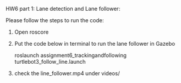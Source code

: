 HW6 part 1: Lane detection and Lane follower:

Please follow the steps to run the code:

1. Open roscore
2. Put the code below in terminal to run the lane follower in Gazebo

   roslaunch assignment6_trackingandfollowing turtlebot3_follow_line.launch 
   
3. check the line_follower.mp4 under videos/
 
